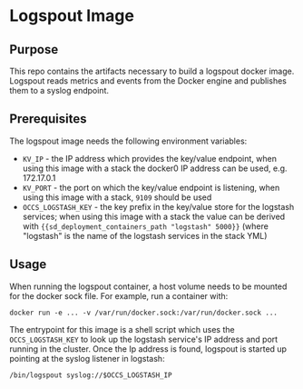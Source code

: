 # Logspout Image

## Purpose

This repo contains the artifacts necessary to build a logspout docker image. Logspout reads metrics and events from the Docker engine and publishes them to a syslog endpoint.

## Prerequisites

The logspout image needs the following environment variables:

* `KV_IP` - the IP address which provides the key/value endpoint, when using this image with a stack the docker0 IP address can be used, e.g. 172.17.0.1
* `KV_PORT` - the port on which the key/value endpoint is listening, when using this image with a stack, `9109` should be used
* `OCCS_LOGSTASH_KEY` - the key prefix in the key/value store for the logstash services; when using this image with a stack the value can be derived with `{{sd_deployment_containers_path "logstash" 5000}}` (where "logstash" is the name of the logstash services in the stack YML)

## Usage

When running the logspout container, a host volume needs to be mounted for the docker sock file. For example, run a container with:

```
docker run -e ... -v /var/run/docker.sock:/var/run/docker.sock ...
```

The entrypoint for this image is a shell script which uses the `OCCS_LOGSTASH_KEY` to look up the logstash service's IP address and port running in the cluster. Once the Ip address is found, logspout is started up pointing at the syslog listener in logstash:

```
/bin/logspout syslog://$OCCS_LOGSTASH_IP
```

